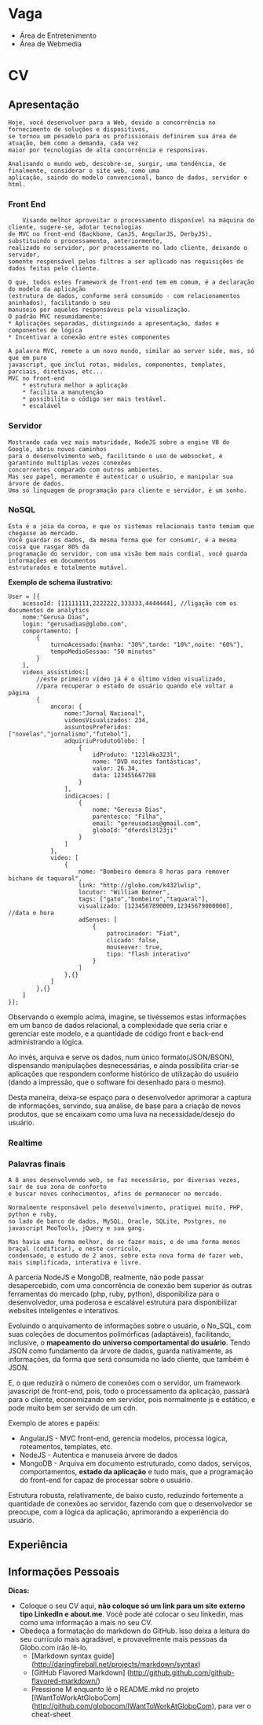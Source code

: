 Vaga
====

* Área de Entretenimento
* Área de Webmedia

CV
==

## Apresentação

    Hoje, você desenvolver para a Web, devido a concorrência no fornecimento de soluções e dispositivos, 
    se tornou um pesadelo para os profissionais definirem sua área de atuação, bem como a demanda, cada vez 
    maior por tecnologias de alta concorrência e responsivas.
    
    Analisando o mundo web, descobre-se, surgir, uma tendência, de finalmente, considerar o site web, como uma
    aplicação, saindo do modelo convencional, banco de dados, servidor e html.
    
### Front End
        Visando melhor aproveitar o processamento disponível na máquina do cliente, sugere-se, adotar tecnologias
    de MVC no front-end (Backbone, CanJS, AngularJS, DerbyJS), substituindo o processamento, anteriormente,
    realizado no servidor, por processamento no lado cliente, deixando o servidor, 
    somente responsável pelos filtros a ser aplicado nas requisições de dados feitas pelo cliente.
    
    O que, todos estes framework de front-end tem em comum, é a declaração do modelo da aplicação
    (estrutura de dados, conforme será consumido - com relacionamentos aninhados), facilitando o seu 
    manuseio por aqueles responsáveis pela visualização.
    O padrão MVC resumidamente:
    * Aplicações separadas, distinguindo a apresentação, dados e componentes de lógica
    * Incentivar a conexão entre estes componentes
    
    A palavra MVC, remete a um novo mundo, similar ao server side, mas, só que em puro 
    javascript, que inclui rotas, módulos, componentes, templates, parciais, diretivas, etc... 
    MVC no front-end
        * estrutura melhor a aplicação
        * facilita a manutenção
        * possibilita o código ser mais testável.
        * escalável
    
### Servidor
    Mostrando cada vez mais maturidade, NodeJS sobre a engine V8 do Google, abriu novos caminhos
    para o desenvolvimento web, facilitando o uso de websocket, e garantindo multiplas vezes conexões
    concorrentes comparado com outros ambientes.
    Mas seu papel, meramente é autenticar o usuário, e manipular sua árvore de dados.
    Uma só linguagem de programação para cliente e servidor, é um sonho.

### NoSQL
    Esta é a jóia da coroa, e que os sistemas relacionais tanto temiam que chegasse ao mercado.
    Você guardar os dados, da mesma forma que for consumir, é a mesma coisa que rasgar 80% da 
    programação do servidor, com uma visão bem mais cordial, você guarda informações em documentos
    estruturados e totalmente mutável.
    
**Exemplo de schema ilustrativo:**
```
User = [{
    acessoId: [11111111,2222222,333333,4444444], //ligação com os documentos de analytics
    nome:"Gerusa Dias",
    login: "gerusadias@globo.com",
    comportamento: [
        {
            turnoAcessado:{manha: "30%",tarde: "10%",noite: "60%"},
            tempoMedioSessao: "50 minutos"
        }
    ],
    videos_assistidos:[
    	//este primeiro vídeo já é o último vídeo visualizado, 
    	//para recuperar o estado do usuário quando ele voltar a página
    	{
    	    ancora: {
    	        nome:"Jornal Nacional",
    	        videosVisualizados: 234,
                assuntosPreferidos: ["novelas","jornalismo","futebol"],
                adquiriuProdutoGlobo: [
                    {
                        idProduto: "123l4ko323l",
                        nome: "DVD noites fantásticas",
                        valor: 26.34,
                        data: 123455667788
                    }
                ],
                indicacoes: [
                    {
                        nome: "Gereusa Dias",
                        parentesco: "Filha",
                        email: "gereusadias@gmail.com",
                        globoId: "dferdsl3l23ji"
                    }
                ]
    	    },
    	    video: [
    	        {
    	            nome: "Bombeiro demora 8 horas para remover bichano de taquaral",
    	            link: "http://globo.com/k432lwlip",
    	            locutor: "William Bonner",
    	            tags: ["gato","bombeiro","taquaral"],
    	            visualizado: [1234567890009,12345679000000], //data e hora
    	            adSenses: [
    	                {
    	            	    patrocinador: "Fiat",
    	            	    clicado: false,
    	            	    mouseover: true,
    	            	    tipo: "flash interativo"
    	                }
    	            ]
    	        },{}
    	    ]
    	},{}
    ]
}];
```
Observando o exemplo acima, imagine, se tivéssemos estas informações em um banco de dados relacional, a complexidade que seria criar e gerenciar este modelo, e a quantidade de código front e back-end administrando a lógica.

Ao invés, arquiva e serve os dados, num único formato(JSON/BSON), dispensando manipulações desnecessárias, e ainda possibilita criar-se aplicações que respondem conforme histórico de utilização do usuário (dando a impressão, que o software foi desenhado para o mesmo).

Desta maneira, deixa-se espaço para o desenvolvedor aprimorar a captura de informações, servindo, sua análise, de base para a criação de novos produtos, que se encaixam como uma luva na necessidade/desejo do usuário.
    
### Realtime
    
### Palavras finais

    A 8 anos desenvolvendo web, se faz necessário, por diversas vezes, sair de sua zona de conforto
    e buscar novos conhecimentos, afins de permanecer no mercado.
    
    Normalmente responsável pelo desenvolvimento, pratiquei muito, PHP, python e ruby,
    no lado de banco de dados, MySQL, Oracle, SQLite, Postgres, no javascript MooTools, jQuery e sua gang.
    
    Mas havia uma forma melhor, de se fazer mais, e de uma forma menos braçal (codificar), e neste currículo,
    condensado, o estudo de 2 anos, sobre esta nova forma de fazer web, mais simplificada, interativa e livre.
    
A parceria NodeJS e MongoDB, realmente, não pode passar desapercebido, com uma concorrência de conexão bem superior ás outras ferramentas do mercado (php, ruby, python), disponibiliza para o desenvolvedor, uma poderosa e escalável estrutura para disponibilizar websites inteligentes e interativos.

Evoluindo o arquivamento de informações sobre o usuário, o No_SQL, com suas coleções de documentos polimórficas (adaptáveis), facilitando, inclusive, o **mapeamento do universo comportamental do usuário**. 
Tendo JSON como fundamento da árvore de dados, guarda nativamente, as informações, da forma que será consumida no lado cliente, que também é JSON.

E, o que reduzirá o número de conexões com o servidor, um framework javascript de front-end, pois, todo o processamento da aplicação, passará para o cliente, economizando em servidor, pois normalmente js é estático, e pode muito bem ser servido de um cdn.

Exemplo de atores e papéis:

* AngularJS - MVC front-end, gerencia modelos, processa lógica, roteamentos, templates, etc.
* NodeJS - Autentica e manuseia árvore de dados
* MongoDB - Arquiva em documento estruturado, como dados, serviços, comportamentos, **estado da aplicação** e tudo mais, que a programação do front-end for capaz de processar sobre o usuário.

Estrutura robusta, relativamente, de baixo custo, reduzindo fortemente a quantidade de conexões ao servidor, fazendo com que o desenvolvedor se preocupe, com a lógica da aplicação, aprimorando a experiência do usuário. 
    
## Experiência

## Informações Pessoais



__Dicas:__
* Coloque o seu CV aqui, __não coloque só um link para um site externo tipo LinkedIn e about.me__. Você pode até colocar o seu linkedin, mas como uma informação a mais no seu CV.
* Obedeça a formatação do markdown do GitHub. Isso deixa a leitura do seu currículo mais agradável, e provavelmente mais pessoas da Globo.com irão lê-lo.
	* [Markdown syntax guide] (http://daringfireball.net/projects/markdown/syntax)
	* [GitHub Flavored Markdown] (http://github.github.com/github-flavored-markdown/)
	* Pressione M enquanto lê o README.mkd no projeto [IWantToWorkAtGloboCom] (http://github.com/globocom/IWantToWorkAtGloboCom), para ver o cheat-sheet
